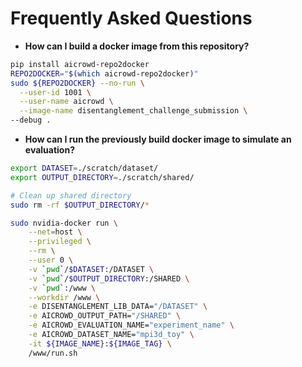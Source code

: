 # Frequently Asked Questions

* **How can I build a docker image from this repository?**

```sh
pip install aicrowd-repo2docker
REPO2DOCKER="$(which aicrowd-repo2docker)"
sudo ${REPO2DOCKER} --no-run \
  --user-id 1001 \
  --user-name aicrowd \
  --image-name disentanglement_challenge_submission \
--debug .
```

* **How can I run the previously build docker image to simulate an evaluation?**

```sh
export DATASET=./scratch/dataset/
export OUTPUT_DIRECTORY=./scratch/shared/

# Clean up shared directory
sudo rm -rf $OUTPUT_DIRECTORY/*

sudo nvidia-docker run \
    --net=host \
    --privileged \
    --rm \
    --user 0 \
    -v `pwd`/$DATASET:/DATASET \
    -v `pwd`/$OUTPUT_DIRECTORY:/SHARED \
    -v `pwd`:/www \
    --workdir /www \
    -e DISENTANGLEMENT_LIB_DATA="/DATASET" \
    -e AICROWD_OUTPUT_PATH="/SHARED" \
    -e AICROWD_EVALUATION_NAME="experiment_name" \
    -e AICROWD_DATASET_NAME="mpi3d_toy" \
    -it ${IMAGE_NAME}:${IMAGE_TAG} \
    /www/run.sh

```
